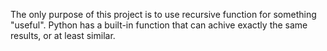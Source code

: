 The only purpose of this project is to use recursive function for something "useful".
Python has a built-in function that can achive exactly the same results, or at least similar. 

